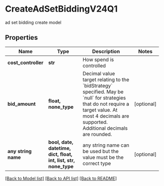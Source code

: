 # CreateAdSetBiddingV24Q1

ad set bidding create model

## Properties
Name | Type | Description | Notes
------------ | ------------- | ------------- | -------------
**cost_controller** | **str** | How spend is controlled | 
**bid_amount** | **float, none_type** | Decimal value target relating to the &#x60;bidStrategy&#x60; specified. May be &#x60;null&#x60; for strategies that do not require a target value. At most 4 decimals are supported. Additional decimals are rounded. | [optional] 
**any string name** | **bool, date, datetime, dict, float, int, list, str, none_type** | any string name can be used but the value must be the correct type | [optional]

[[Back to Model list]](../README.md#documentation-for-models) [[Back to API list]](../README.md#documentation-for-api-endpoints) [[Back to README]](../README.md)


